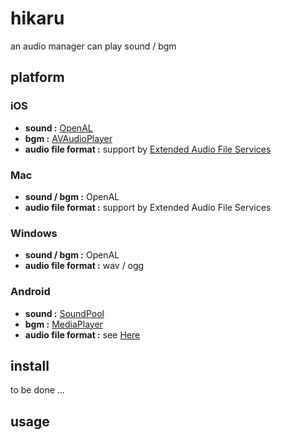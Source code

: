 hikaru
======

an audio manager can play sound / bgm

platform
--------
### iOS
* __sound :__ [OpenAL](http://www.openal.org/)
* __bgm :__ [AVAudioPlayer](http://developer.apple.com/library/ios/#DOCUMENTATION/AVFoundation/Reference/AVAudioPlayerClassReference/Reference/Reference.html)
* __audio file format :__ support by [Extended Audio File Services](https://developer.apple.com/library/mac/#documentation/MusicAudio/Reference/ExtendedAudioFileServicesReference/Reference/reference.html)

### Mac
* __sound / bgm :__ OpenAL
* __audio file format :__ support by Extended Audio File Services

### Windows
* __sound / bgm :__ OpenAL
* __audio file format :__ wav / ogg

### Android
* __sound :__ [SoundPool](http://developer.android.com/reference/android/media/SoundPool.html)
* __bgm :__ [MediaPlayer](http://developer.android.com/reference/android/media/MediaPlayer.html)
* __audio file format :__ see [Here](http://developer.android.com/guide/appendix/media-formats.html#core)

install
-------
to be done ...

usage
-----
